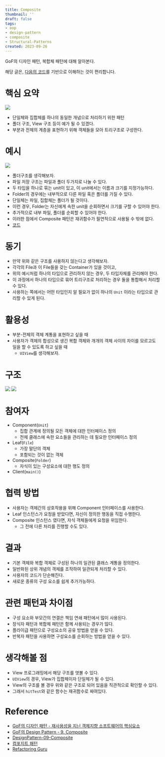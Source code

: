 ```yaml
---
title: Composite
thumbnail: ''
draft: false
tags:
- oop
- design-pattern
- composite
- Structural-Patterns
created: 2023-09-26
---
```


GoF의 디자인 패턴, 복합체 패턴에 대해 알아본다.

해당 글은, [다음의 코드](https://github.com/wansook0316/DesignPattern-09-Composite)를 기반으로 이해하는 것이 편리합니다.

# 핵심 요약

![](DesignPattern_11_Composite_0.jpg)

* 단일체와 집합체를 하나의 동일한 개념으로 처리하기 위한 패턴
* 폴더 구조, View 구조 등이 예가 될 수 있겠다.
* 부분과 전체의 계층을 표현하기 위해 객체들을 모아 트리구조로 구성한다.

# 예시

![](DesignPattern_11_Composite_1.jpg)

* 폴더구조를 생각해보자.
* 파일 저장 구조는 파일과 폴더 두가지로 나눌 수 있다.
* 두 타입을 하나로 묶는 unit이 있고, 이 unit에서는 이름과 크기를 지정가능하다.
* Folder의 경우에는 내부적으로 다른 파일 혹은 폴더를 가질 수 있다.
* 단일체는 파일, 집합체는 폴더가 될 것이다.
* 이런 경우, Folder는 자신에게 속한 unit을 순회하면서 크기를 구할 수 있어야 한다.
* 추가적으로 내부 파일, 폴더를 순회할 수 있어야 한다.
* 이러한 점에서 Composite 패턴은 재귀함수가 필연적으로 사용될 수 밖에 없다.
* [코드](https://github.com/wansook0316/DesignPattern-09-Composite)

# 동기

* 만약 위와 같은 구조를 사용하지 않는다고 생각해보자.
* 각각의 File과 이 File들을 갖는 Container가 있을 것이고,
* 위의 예시처럼 하나의 타입으로 관리하지 않는 경우, 두 타입자체를 관리해야 한다.
* 이 과정에서 하나의 타입으로 묶어 트리구조로 처리하는 경우 둘을 통합해서 처리할 수 있다.
* 사용하는 쪽에서는 어떤 타입인지 알 필요가 없이 하나의 `Unit` 이라는 타입으로 관리할 수 있게 된다.

# 활용성

* 부분-전체의 객체 계통을 표현하고 싶을 때
* 사용자가 객체의 합성으로 생긴 복합 객체와 개개의 객체 사이의 차이를 모르고도 일을 할 수 있도록 하고 싶을 때
  * `UIView`를 생각해보자.

# 구조

![](DesignPattern_11_Composite_2.png)
![](DesignPattern_11_Composite_3.png)

# 참여자

* Component(`Unit`)
  * 집합 관계에 정의될 모든 객체에 대한 인터페이스 정의
  * 전체 클래스에 속한 요소들을 관리하는 데 필요한 인터페이스 정의
* Leaf(`File`)
  * 가장 말단의 객체
  * 포함되는 것이 없는 객체
* Composite(`Folder`)
  * 자식이 있는 구성요소에 대한 행도 정의
* Client(`main()`)

# 협력 방법

* 사용자는 객체간의 상호작용을 위해 Component 인터페이스를 사용한다.
* Leaf 인스턴스가 요청을 받았다면, 자신이 정의한 행동을 직접 수행한다.
* Composite 인스턴스 였다면, 자식 객체들에게 요청을 위임한다.
  * 그 전에 다른 처리를 진행할 수도 있다.

# 결과

* 기본 객체와 복합 객체로 구성된 하나의 일관된 클래스 계통을 정의한다.
* 일반화된 상위 개념의 객체를 조작하여 일관되게 처리할 수 있다.
* 사용자의 코드가 단순해진다.
* 새로운 종류의 구성 요소를 쉽게 추가가능하다.

# 관련 패턴과 차이점

* 구성 요소와 부모간의 연결은 책임 연쇄 패턴에서 많이 사용된다.
* 장식자 패턴과 복합체 패턴은 함께 사용되는 경우가 많다.
* 플라이급 패턴으로 구성요소의 공유 방법을 얻을 수 있다.
* 반복자 패턴을 사용하면 구성요소를 순회하는 방법을 얻을 수 있다.

# 생각해볼 점

* View 프로그래밍에서 해당 구조를 엿볼 수 있다.
* `UIView`의 경우, View가 집합체이자 단일체가 될 수 있다.
* View의 구조를 볼 경우 위와 같은 구조로 되어 있음을 직관적으로 확인할 수 있다.
* 그래서 `hitTest`와 같은 함수는 재귀함수로 짜여있다.

# Reference

* [GoF의 디자인 패턴 - 재사용성을 지닌 객체지향 소프트웨어의 핵심요소](http://www.yes24.com/Product/Goods/17525598)
* [GoF의 Design Pattern - 9. Composite](https://www.youtube.com/watch?v=g96bJvVDZPs&list=PLe6NQuuFBu7FhPfxkjDd2cWnTy2y_w_jZ&index=25)
* [DesignPattern-09-Composite](https://github.com/wansook0316/DesignPattern-09-Composite)
* [컴포지트 패턴](https://ko.wikipedia.org/wiki/%EC%BB%B4%ED%8F%AC%EC%A7%80%ED%8A%B8_%ED%8C%A8%ED%84%B4)
* [Refactoring Guru](https://refactoring.guru/design-patterns)
